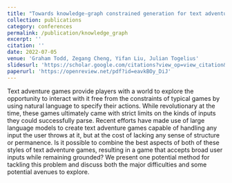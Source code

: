 ```yaml
---
title: "Towards knowledge-graph constrained generation for text adventure games (NAACL 2022 Wordplay)"
collection: publications
category: conferences
permalink: /publication/knowledge_graph
excerpt: ''
citation: ''
date: 2022-07-05
venue: 'Graham Todd, Zegang Cheng, Yifan Liu, Julian Togelius'
slidesurl: 'https://scholar.google.com/citations?view_op=view_citation&hl=en&user=pplw1EYAAAAJ&sortby=pubdate&citation_for_view=pplw1EYAAAAJ:u-x6o8ySG0sC'
paperurl: 'https://openreview.net/pdf?id=eavkBOy_DiJ'
---
```


Text adventure games provide players with a world to explore the opportunity to interact with it free from the constraints of typical games by using natural language to specify their actions. While revolutionary at the time, these games ultimately came with strict limits on the kinds of inputs they could successfully parse. Recent efforts have made use of large language models to create text adventure games capable of handling any input the user throws at it, but at the cost of lacking any sense of structure or permanence. Is it possible to combine the best aspects of both of these styles of text adventure games, resulting in a game that accepts broad user inputs while remaining grounded? We present one potential method for tackling this problem and discuss both the major difficulties and some potential avenues to explore.